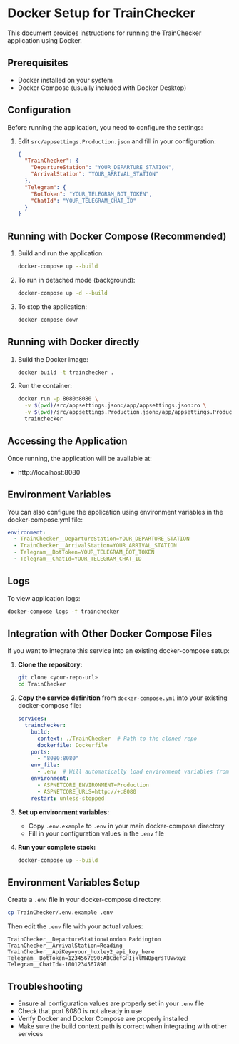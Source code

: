 # Docker Setup for TrainChecker

This document provides instructions for running the TrainChecker application using Docker.

## Prerequisites

- Docker installed on your system
- Docker Compose (usually included with Docker Desktop)

## Configuration

Before running the application, you need to configure the settings:

1. Edit `src/appsettings.Production.json` and fill in your configuration:
   ```json
   {
     "TrainChecker": {
       "DepartureStation": "YOUR_DEPARTURE_STATION",
       "ArrivalStation": "YOUR_ARRIVAL_STATION"
     },
     "Telegram": {
       "BotToken": "YOUR_TELEGRAM_BOT_TOKEN",
       "ChatId": "YOUR_TELEGRAM_CHAT_ID"
     }
   }
   ```

## Running with Docker Compose (Recommended)

1. Build and run the application:
   ```bash
   docker-compose up --build
   ```

2. To run in detached mode (background):
   ```bash
   docker-compose up -d --build
   ```

3. To stop the application:
   ```bash
   docker-compose down
   ```

## Running with Docker directly

1. Build the Docker image:
   ```bash
   docker build -t trainchecker .
   ```

2. Run the container:
   ```bash
   docker run -p 8080:8080 \
     -v $(pwd)/src/appsettings.json:/app/appsettings.json:ro \
     -v $(pwd)/src/appsettings.Production.json:/app/appsettings.Production.json:ro \
     trainchecker
   ```

## Accessing the Application

Once running, the application will be available at:
- http://localhost:8080

## Environment Variables

You can also configure the application using environment variables in the docker-compose.yml file:

```yaml
environment:
  - TrainChecker__DepartureStation=YOUR_DEPARTURE_STATION
  - TrainChecker__ArrivalStation=YOUR_ARRIVAL_STATION
  - Telegram__BotToken=YOUR_TELEGRAM_BOT_TOKEN
  - Telegram__ChatId=YOUR_TELEGRAM_CHAT_ID
```

## Logs

To view application logs:
```bash
docker-compose logs -f trainchecker
```

## Integration with Other Docker Compose Files

If you want to integrate this service into an existing docker-compose setup:

1. **Clone the repository:**
   ```bash
   git clone <your-repo-url>
   cd TrainChecker
   ```

2. **Copy the service definition** from `docker-compose.yml` into your existing docker-compose file:
   ```yaml
   services:
     trainchecker:
       build:
         context: ./TrainChecker  # Path to the cloned repo
         dockerfile: Dockerfile
       ports:
         - "8080:8080"
       env_file:
         - .env  # Will automatically load environment variables from .env file
       environment:
         - ASPNETCORE_ENVIRONMENT=Production
         - ASPNETCORE_URLS=http://+:8080
       restart: unless-stopped
   ```

3. **Set up environment variables:**
   - Copy `.env.example` to `.env` in your main docker-compose directory
   - Fill in your configuration values in the `.env` file

4. **Run your complete stack:**
   ```bash
   docker-compose up --build
   ```

## Environment Variables Setup

Create a `.env` file in your docker-compose directory:
```bash
cp TrainChecker/.env.example .env
```

Then edit the `.env` file with your actual values:
```
TrainChecker__DepartureStation=London Paddington
TrainChecker__ArrivalStation=Reading
TrainChecker__ApiKey=your_huxley2_api_key_here
Telegram__BotToken=1234567890:ABCdefGHIjklMNOpqrsTUVwxyz
Telegram__ChatId=-1001234567890
```

## Troubleshooting

- Ensure all configuration values are properly set in your `.env` file
- Check that port 8080 is not already in use
- Verify Docker and Docker Compose are properly installed
- Make sure the build context path is correct when integrating with other services